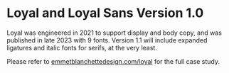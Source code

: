 <h1>Loyal and Loyal Sans Version 1.0</h1>

Loyal was engineered in 2021 to support display and body copy, and was published in late 2023 with 9 fonts. 
Version 1.1 will include expanded ligatures and italic fonts for serifs, at the very least.

Please refer to <a href="https://emmetblanchettedesign.com/loyal" target="_blank">emmetblanchettedesign.com/loyal</a> for the full case study.
